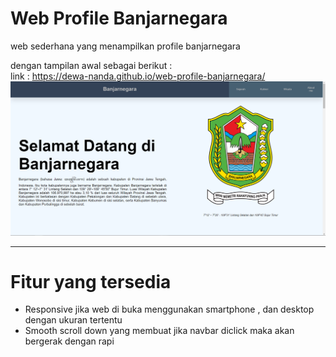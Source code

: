 # Web Profile Banjarnegara
web sederhana yang menampilkan profile banjarnegara

dengan tampilan awal sebagai berikut :<br>
link : https://dewa-nanda.github.io/web-profile-banjarnegara/
<img src="/asset/img/Halaman awal.png">

___

# Fitur yang tersedia

<ul>
  <li>Responsive jika web di buka menggunakan smartphone , dan desktop dengan ukuran tertentu</li>
  <li>Smooth scroll down yang membuat jika navbar diclick maka akan bergerak dengan rapi</li>
</ul>
